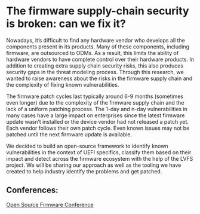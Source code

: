 # The firmware supply-chain security is broken: can we fix it?

Nowadays, it’s difficult to find any hardware vendor who develops all the components present in its products. Many of these components, including firmware, are outsourced to ODMs. As a result, this limits the ability of hardware vendors to have complete control over their hardware products. In addition to creating extra supply chain security risks, this also produces security gaps in the threat modeling process. Through this research, ​we wanted to raise awareness about the risks in the firmware supply chain and the complexity of fixing known vulnerabilities.

The firmware patch cycles last typically around 6-9 months (sometimes even longer) due to the complexity of the firmware supply chain and the lack of a uniform patching process. The 1-day and n-day vulnerabilities in many cases have a large impact on enterprises since the latest firmware update wasn’t installed or the device vendor had not released a patch yet. Each vendor follows their own patch cycle. Even known issues may not be patched until the next firmware update is available.

We decided to build an open-source framework to identify known vulnerabilities in the context of UEFI specifics, classify them based on their impact and detect across the firmware ecosystem with the help of the LVFS project. We will be sharing our approach as well as the tooling we have created to help industry identify the problems and get patched.

## Conferences:
[Open Source Firmware Conference](https://talks.osfc.io/osfc2021/talk/D9X39Z/)

